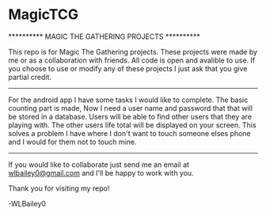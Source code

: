 # MagicTCG
********** MAGIC THE GATHERING PROJECTS **********

This repo is for Magic The Gathering projects. These projects were made by me or as a collaboration with friends. All code is open and avalible to use. If you choose to use or modify any of these projects I just ask that you give partial credit. 

**************************************************

For the android app I have some tasks I would like to complete. The basic counting part is made, Now I need a user name and password that that will be stored in a database. Users will be able to find other users that they are playing with. The other users life total will be displayed on your screen. This solves a problem I have where I don't want to touch someone elses phone and I would for them not to touch mine.

**************************************************

If you would like to collaborate just send me an email at wlbailey0@gmail.com and I'll be happy to work with you. 

Thank you for visiting my repo!

-WLBailey0
